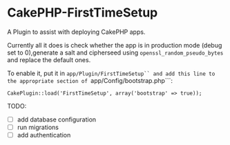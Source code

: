 CakePHP-FirstTimeSetup
======================

A Plugin to assist with deploying CakePHP apps.

Currently all it does is check whether the app is in production mode (debug set to 0),generate a salt and cipherseed using ```openssl_random_pseudo_bytes``` and replace the default ones.


To enable it, put it in ```app/Plugin/FirstTimeSetup`` and add this line to the appropriate section of ```app/Config/bootstrap.php```:
```
CakePlugin::load('FirstTimeSetup', array('bootstrap' => true));
```

TODO:
- [ ] add database configuration
- [ ] run migrations
- [ ] add authentication
